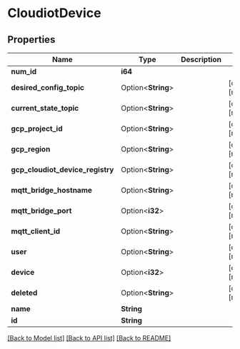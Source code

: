 # CloudiotDevice

## Properties

Name | Type | Description | Notes
------------ | ------------- | ------------- | -------------
**num_id** | **i64** |  | 
**desired_config_topic** | Option<**String**> |  | [optional][readonly]
**current_state_topic** | Option<**String**> |  | [optional][readonly]
**gcp_project_id** | Option<**String**> |  | [optional][readonly]
**gcp_region** | Option<**String**> |  | [optional][readonly]
**gcp_cloudiot_device_registry** | Option<**String**> |  | [optional][readonly]
**mqtt_bridge_hostname** | Option<**String**> |  | [optional][readonly]
**mqtt_bridge_port** | Option<**i32**> |  | [optional][readonly]
**mqtt_client_id** | Option<**String**> |  | [optional][readonly]
**user** | Option<**String**> |  | [optional][readonly]
**device** | Option<**i32**> |  | [optional][readonly]
**deleted** | Option<**String**> |  | [optional][readonly]
**name** | **String** |  | 
**id** | **String** |  | 

[[Back to Model list]](../README.md#documentation-for-models) [[Back to API list]](../README.md#documentation-for-api-endpoints) [[Back to README]](../README.md)


